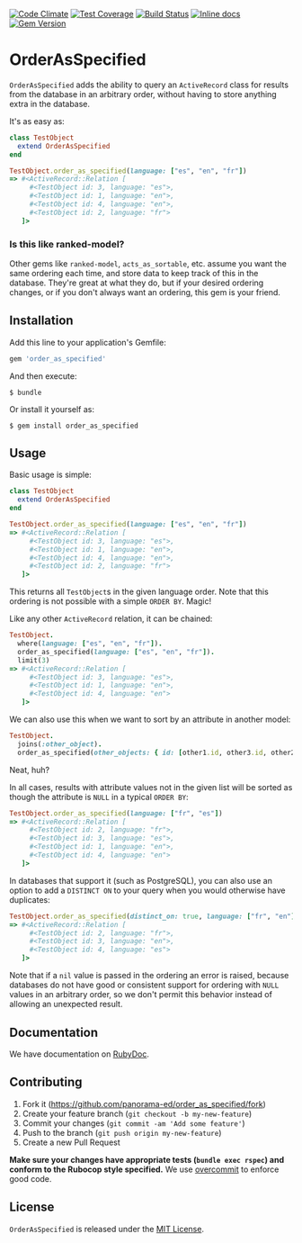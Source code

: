 [![Code Climate](https://codeclimate.com/github/panorama-ed/order_as_specified/badges/gpa.svg)](https://codeclimate.com/github/panorama-ed/order_as_specified) [![Test Coverage](https://codeclimate.com/github/panorama-ed/order_as_specified/badges/coverage.svg)](https://codeclimate.com/github/panorama-ed/order_as_specified) [![Build Status](https://travis-ci.org/panorama-ed/order_as_specified.svg)](https://travis-ci.org/panorama-ed/order_as_specified) [![Inline docs](http://inch-ci.org/github/panorama-ed/order_as_specified.png)](http://inch-ci.org/github/panorama-ed/order_as_specified) [![Gem Version](https://badge.fury.io/rb/order_as_specified.svg)](http://badge.fury.io/rb/order_as_specified)

# OrderAsSpecified

`OrderAsSpecified` adds the ability to query an `ActiveRecord` class for results
from the database in an arbitrary order, without having to store anything extra
in the database.

It's as easy as:

```ruby
class TestObject
  extend OrderAsSpecified
end

TestObject.order_as_specified(language: ["es", "en", "fr"])
=> #<ActiveRecord::Relation [
     #<TestObject id: 3, language: "es">,
     #<TestObject id: 1, language: "en">,
     #<TestObject id: 4, language: "en">,
     #<TestObject id: 2, language: "fr">
   ]>
```

### Is this like ranked-model?

Other gems like `ranked-model`, `acts_as_sortable`, etc. assume you want the
same ordering each time, and store data to keep track of this in the database.
They're great at what they do, but if your desired ordering changes, or if you
don't always want an ordering, this gem is your friend.

## Installation

Add this line to your application's Gemfile:

```ruby
gem 'order_as_specified'
```

And then execute:

    $ bundle

Or install it yourself as:

    $ gem install order_as_specified

## Usage

Basic usage is simple:

```ruby
class TestObject
  extend OrderAsSpecified
end

TestObject.order_as_specified(language: ["es", "en", "fr"])
=> #<ActiveRecord::Relation [
     #<TestObject id: 3, language: "es">,
     #<TestObject id: 1, language: "en">,
     #<TestObject id: 4, language: "en">,
     #<TestObject id: 2, language: "fr">
   ]>
```

This returns all `TestObject`s in the given language order. Note that this
ordering is not possible with a simple `ORDER BY`. Magic!

Like any other `ActiveRecord` relation, it can be chained:

```ruby
TestObject.
  where(language: ["es", "en", "fr"]).
  order_as_specified(language: ["es", "en", "fr"]).
  limit(3)
=> #<ActiveRecord::Relation [
     #<TestObject id: 3, language: "es">,
     #<TestObject id: 1, language: "en">,
     #<TestObject id: 4, language: "en">
   ]>
```

We can also use this when we want to sort by an attribute in another model:

```ruby
TestObject.
  joins(:other_object).
  order_as_specified(other_objects: { id: [other1.id, other3.id, other2.id] })
```

Neat, huh?

In all cases, results with attribute values not in the given list will be
sorted as though the attribute is `NULL` in a typical `ORDER BY`:

```ruby
TestObject.order_as_specified(language: ["fr", "es"])
=> #<ActiveRecord::Relation [
     #<TestObject id: 2, language: "fr">,
     #<TestObject id: 3, language: "es">,
     #<TestObject id: 1, language: "en">,
     #<TestObject id: 4, language: "en">
   ]>
```

In databases that support it (such as PostgreSQL), you can also use an option to
add a `DISTINCT ON` to your query when you would otherwise have duplicates:

```ruby
TestObject.order_as_specified(distinct_on: true, language: ["fr", "en"])
=> #<ActiveRecord::Relation [
     #<TestObject id: 2, language: "fr">,
     #<TestObject id: 3, language: "en">,
     #<TestObject id: 4, language: "es">
   ]>
```

Note that if a `nil` value is passed in the ordering an error is raised, because
databases do not have good or consistent support for ordering with `NULL` values
in an arbitrary order, so we don't permit this behavior instead of allowing an
unexpected result.

## Documentation

We have documentation on [RubyDoc](http://www.rubydoc.info/github/panorama-ed/order_as_specified/master).

## Contributing

1. Fork it (https://github.com/panorama-ed/order_as_specified/fork)
2. Create your feature branch (`git checkout -b my-new-feature`)
3. Commit your changes (`git commit -am 'Add some feature'`)
4. Push to the branch (`git push origin my-new-feature`)
5. Create a new Pull Request

**Make sure your changes have appropriate tests (`bundle exec rspec`)
and conform to the Rubocop style specified.** We use
[overcommit](https://github.com/causes/overcommit) to enforce good code.

## License

`OrderAsSpecified` is released under the
[MIT License](https://github.com/panorama-ed/order_as_specified/blob/master/LICENSE.txt).

